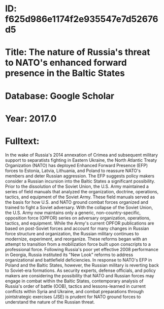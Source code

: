 # ID: f625d986e1174f2e935547e7d52676d5
# Title: The nature of Russia's threat to NATO's enhanced forward presence in the Baltic States
# Database: Google Scholar
# Year: 2017.0
# Fulltext:
In the wake of Russia's 2014 annexation of Crimea and subsequent military support to separatists fighting in Eastern Ukraine, the North Atlantic Treaty Organization (NATO) has deployed Enhanced Forward Presence (EFP) forces to Estonia, Latvia, Lithuania, and Poland to reassure NATO's members and deter Russian aggression.
The EFP suggests policy makers consider a Russian incursion into the Baltic States a significant possibility.
Prior to the dissolution of the Soviet Union, the U.S. Army maintained a series of field manuals that analyzed the organization, doctrine, operations, tactics, and equipment of the Soviet Army.
These field manuals served as the basis for how U.S. and NATO ground combat forces organized and trained to fight a Soviet adversary.
With the collapse of the Soviet Union, the U.S. Army now maintains only a generic, non-country-specific, opposition force (OPFOR) series on adversary organization, operations, tactics, and equipment.
While the Army's current OPFOR publications are based on post-Soviet forces and account for many changes in Russian force structure and organization, the Russian military continues to modernize, experiment, and reorganize.
These reforms began with an attempt to transition from a mobilization force built upon conscripts to a professional force.
Following Russia's poor yet effective 2008 performance in Georgia, Russia instituted its "New Look" reforms to address organizational and battlefield deficiencies.
In response to NATO's EFP in Poland and the Baltic States, however, the Russian military is reverting back to Soviet-era formations.
As security experts, defense officials, and policy makers are considering the possibility that NATO and Russian forces may engage in combat within the Baltic States, contemporary analysis of Russia's order of battle (OOB), tactics and lessons-learned in current conflicts within Syria and Ukraine, and combat preparations through jointstrategic exercises (JSE) is prudent for NATO ground forces to understand the nature of the Russian threat.